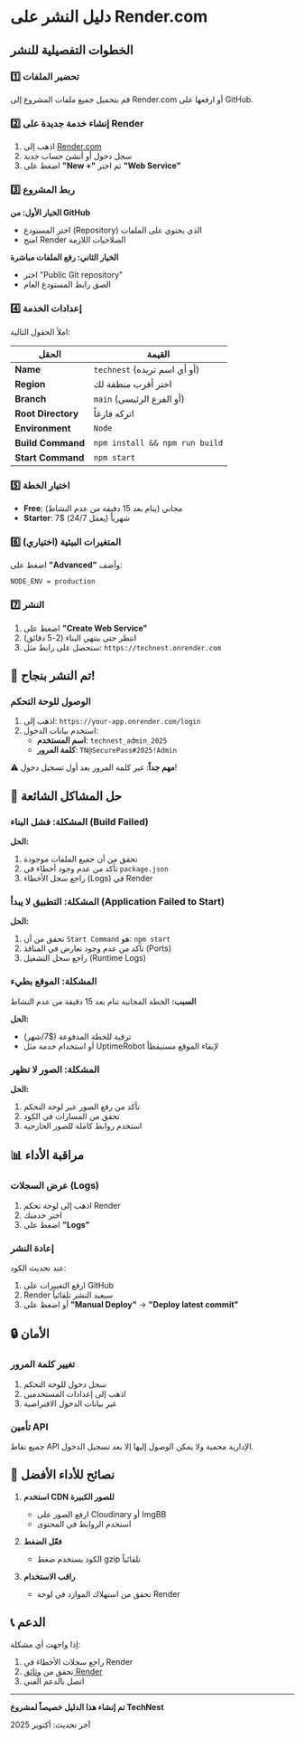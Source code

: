 # دليل النشر على Render.com

## الخطوات التفصيلية للنشر

### 1️⃣ تحضير الملفات

قم بتحميل جميع ملفات المشروع إلى Render.com أو ارفعها على GitHub.

### 2️⃣ إنشاء خدمة جديدة على Render

1. اذهب إلى [Render.com](https://render.com)
2. سجل دخول أو أنشئ حساب جديد
3. اضغط على **"New +"** ثم اختر **"Web Service"**

### 3️⃣ ربط المشروع

**الخيار الأول: من GitHub**
- اختر المستودع (Repository) الذي يحتوي على الملفات
- امنح Render الصلاحيات اللازمة

**الخيار الثاني: رفع الملفات مباشرة**
- اختر "Public Git repository"
- الصق رابط المستودع العام

### 4️⃣ إعدادات الخدمة

املأ الحقول التالية:

| الحقل | القيمة |
|------|--------|
| **Name** | `technest` (أو أي اسم تريده) |
| **Region** | اختر أقرب منطقة لك |
| **Branch** | `main` (أو الفرع الرئيسي) |
| **Root Directory** | اتركه فارغاً |
| **Environment** | `Node` |
| **Build Command** | `npm install && npm run build` |
| **Start Command** | `npm start` |

### 5️⃣ اختيار الخطة

- **Free**: مجاني (ينام بعد 15 دقيقة من عدم النشاط)
- **Starter**: 7$ شهرياً (يعمل 24/7)

### 6️⃣ المتغيرات البيئية (اختياري)

اضغط على **"Advanced"** وأضف:

```
NODE_ENV = production
```

### 7️⃣ النشر

1. اضغط على **"Create Web Service"**
2. انتظر حتى ينتهي البناء (2-5 دقائق)
3. ستحصل على رابط مثل: `https://technest.onrender.com`

## 🎉 تم النشر بنجاح!

### الوصول للوحة التحكم

1. اذهب إلى: `https://your-app.onrender.com/login`
2. استخدم بيانات الدخول:
   - **اسم المستخدم**: `technest_admin_2025`
   - **كلمة المرور**: `TN@SecurePass#2025!Admin`

⚠️ **مهم جداً**: غير كلمة المرور بعد أول تسجيل دخول!

## 🔧 حل المشاكل الشائعة

### المشكلة: فشل البناء (Build Failed)

**الحل:**
1. تحقق من أن جميع الملفات موجودة
2. تأكد من عدم وجود أخطاء في `package.json`
3. راجع سجل الأخطاء (Logs) في Render

### المشكلة: التطبيق لا يبدأ (Application Failed to Start)

**الحل:**
1. تحقق من أن `Start Command` هو: `npm start`
2. تأكد من عدم وجود تعارض في المنافذ (Ports)
3. راجع سجل التشغيل (Runtime Logs)

### المشكلة: الموقع بطيء

**السبب:** الخطة المجانية تنام بعد 15 دقيقة من عدم النشاط

**الحل:**
- ترقية للخطة المدفوعة ($7/شهر)
- أو استخدام خدمة مثل UptimeRobot لإبقاء الموقع مستيقظاً

### المشكلة: الصور لا تظهر

**الحل:**
1. تأكد من رفع الصور عبر لوحة التحكم
2. تحقق من المسارات في الكود
3. استخدم روابط كاملة للصور الخارجية

## 📊 مراقبة الأداء

### عرض السجلات (Logs)

1. اذهب إلى لوحة تحكم Render
2. اختر خدمتك
3. اضغط على **"Logs"**

### إعادة النشر

عند تحديث الكود:
1. ارفع التغييرات على GitHub
2. Render سيعيد النشر تلقائياً
3. أو اضغط على **"Manual Deploy"** → **"Deploy latest commit"**

## 🔒 الأمان

### تغيير كلمة المرور

1. سجل دخول للوحة التحكم
2. اذهب إلى إعدادات المستخدمين
3. غير بيانات الدخول الافتراضية

### تأمين API

جميع نقاط API الإدارية محمية ولا يمكن الوصول إليها إلا بعد تسجيل الدخول.

## 🚀 نصائح للأداء الأفضل

1. **استخدم CDN للصور الكبيرة**
   - ارفع الصور على Cloudinary أو ImgBB
   - استخدم الروابط في المحتوى

2. **فعّل الضغط**
   - الكود يستخدم ضغط gzip تلقائياً

3. **راقب الاستخدام**
   - تحقق من استهلاك الموارد في لوحة Render

## 📞 الدعم

إذا واجهت أي مشكلة:

1. راجع سجلات الأخطاء في Render
2. تحقق من [وثائق Render](https://render.com/docs)
3. اتصل بالدعم الفني

---

**تم إنشاء هذا الدليل خصيصاً لمشروع TechNest**

آخر تحديث: أكتوبر 2025

